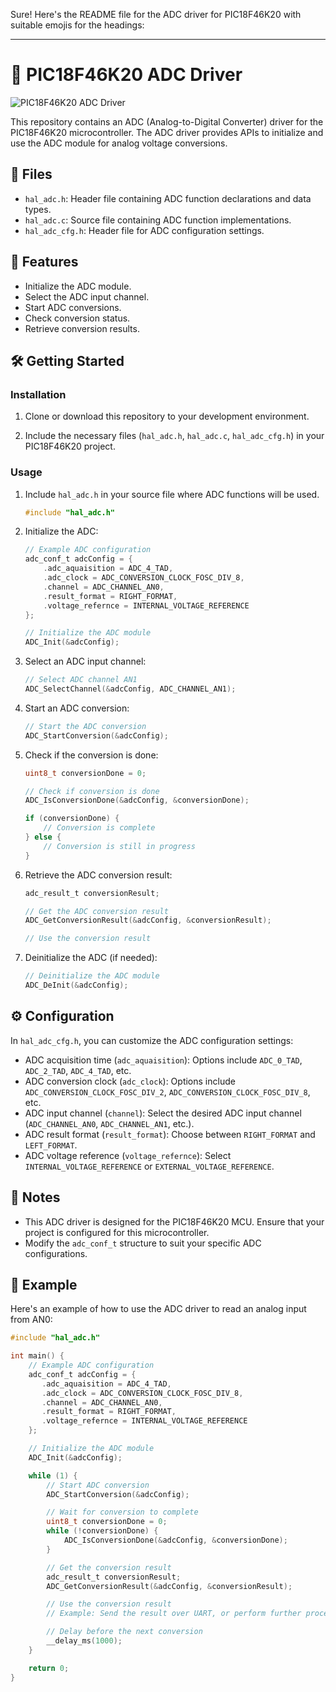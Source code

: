Sure! Here's the README file for the ADC driver for PIC18F46K20 with suitable emojis for the headings:

---

# 🌟 PIC18F46K20 ADC Driver 

![PIC18F46K20 ADC Driver](https://github.com/your-username/your-repository/blob/main/pic18f46k20_adc.jpg)

This repository contains an ADC (Analog-to-Digital Converter) driver for the PIC18F46K20 microcontroller. The ADC driver provides APIs to initialize and use the ADC module for analog voltage conversions.

## 📁 Files

- `hal_adc.h`: Header file containing ADC function declarations and data types.
- `hal_adc.c`: Source file containing ADC function implementations.
- `hal_adc_cfg.h`: Header file for ADC configuration settings.

## 🚀 Features

- Initialize the ADC module.
- Select the ADC input channel.
- Start ADC conversions.
- Check conversion status.
- Retrieve conversion results.

## 🛠️ Getting Started

### Installation

1. Clone or download this repository to your development environment.

2. Include the necessary files (`hal_adc.h`, `hal_adc.c`, `hal_adc_cfg.h`) in your PIC18F46K20 project.

### Usage

1. Include `hal_adc.h` in your source file where ADC functions will be used.

   ```c
   #include "hal_adc.h"
   ```

2. Initialize the ADC:

   ```c
   // Example ADC configuration
   adc_conf_t adcConfig = {
       .adc_aquaisition = ADC_4_TAD,
       .adc_clock = ADC_CONVERSION_CLOCK_FOSC_DIV_8,
       .channel = ADC_CHANNEL_AN0,
       .result_format = RIGHT_FORMAT,
       .voltage_refernce = INTERNAL_VOLTAGE_REFERENCE
   };

   // Initialize the ADC module
   ADC_Init(&adcConfig);
   ```

3. Select an ADC input channel:

   ```c
   // Select ADC channel AN1
   ADC_SelectChannel(&adcConfig, ADC_CHANNEL_AN1);
   ```

4. Start an ADC conversion:

   ```c
   // Start the ADC conversion
   ADC_StartConversion(&adcConfig);
   ```

5. Check if the conversion is done:

   ```c
   uint8_t conversionDone = 0;

   // Check if conversion is done
   ADC_IsConversionDone(&adcConfig, &conversionDone);

   if (conversionDone) {
       // Conversion is complete
   } else {
       // Conversion is still in progress
   }
   ```

6. Retrieve the ADC conversion result:

   ```c
   adc_result_t conversionResult;

   // Get the ADC conversion result
   ADC_GetConversionResult(&adcConfig, &conversionResult);

   // Use the conversion result
   ```

7. Deinitialize the ADC (if needed):

   ```c
   // Deinitialize the ADC module
   ADC_DeInit(&adcConfig);
   ```

## ⚙️ Configuration

In `hal_adc_cfg.h`, you can customize the ADC configuration settings:

- ADC acquisition time (`adc_aquaisition`): Options include `ADC_0_TAD`, `ADC_2_TAD`, `ADC_4_TAD`, etc.
- ADC conversion clock (`adc_clock`): Options include `ADC_CONVERSION_CLOCK_FOSC_DIV_2`, `ADC_CONVERSION_CLOCK_FOSC_DIV_8`, etc.
- ADC input channel (`channel`): Select the desired ADC input channel (`ADC_CHANNEL_AN0`, `ADC_CHANNEL_AN1`, etc.).
- ADC result format (`result_format`): Choose between `RIGHT_FORMAT` and `LEFT_FORMAT`.
- ADC voltage reference (`voltage_refernce`): Select `INTERNAL_VOLTAGE_REFERENCE` or `EXTERNAL_VOLTAGE_REFERENCE`.

## 📝 Notes

- This ADC driver is designed for the PIC18F46K20 MCU. Ensure that your project is configured for this microcontroller.
- Modify the `adc_conf_t` structure to suit your specific ADC configurations.

## 🌟 Example

Here's an example of how to use the ADC driver to read an analog input from AN0:

```c
#include "hal_adc.h"

int main() {
    // Example ADC configuration
    adc_conf_t adcConfig = {
       .adc_aquaisition = ADC_4_TAD,
       .adc_clock = ADC_CONVERSION_CLOCK_FOSC_DIV_8,
       .channel = ADC_CHANNEL_AN0,
       .result_format = RIGHT_FORMAT,
       .voltage_refernce = INTERNAL_VOLTAGE_REFERENCE
    };

    // Initialize the ADC module
    ADC_Init(&adcConfig);

    while (1) {
        // Start ADC conversion
        ADC_StartConversion(&adcConfig);

        // Wait for conversion to complete
        uint8_t conversionDone = 0;
        while (!conversionDone) {
            ADC_IsConversionDone(&adcConfig, &conversionDone);
        }

        // Get the conversion result
        adc_result_t conversionResult;
        ADC_GetConversionResult(&adcConfig, &conversionResult);

        // Use the conversion result
        // Example: Send the result over UART, or perform further processing

        // Delay before the next conversion
        __delay_ms(1000);
    }

    return 0;
}
```
